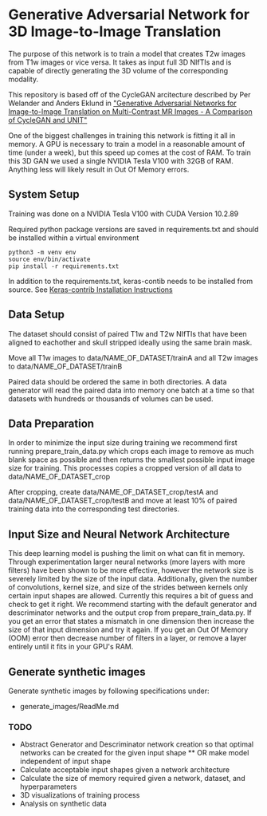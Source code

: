 # Generative Adversarial Network for 3D Image-to-Image Translation

The purpose of this network is to train a model that creates T2w images from T1w images or vice versa. It takes as input full 3D NIfTIs and is capable of directly generating the 3D volume of the corresponding modality. 

This repository is based off of the CycleGAN arcitecture described by Per Welander and Anders Eklund in ["Generative Adversarial Networks for Image-to-Image Translation on Multi-Contrast MR Images - A Comparison of CycleGAN and UNIT"](https://arxiv.org/abs/1806.07777)

One of the biggest challenges in training this network is fitting it all in memory. A GPU is necessary to train a model in a reasonable amount of time (under a week), but this speed up comes at the cost of RAM. To train this 3D GAN we used a single NVIDIA Tesla V100 with 32GB of RAM. Anything less will likely result in Out Of Memory errors.


## System Setup

Training was done on a NVIDIA Tesla V100 with CUDA Version 10.2.89

Required python package versions are saved in requirements.txt and should be installed within a virtual environment
```
python3 -m venv env
source env/bin/activate
pip install -r requirements.txt  
```
In addition to the requirements.txt, keras-contib needs to be installed from source. See [Keras-contrib Installation Instructions](https://github.com/keras-team/keras-contrib)

## Data Setup

The dataset should consist of paired T1w and T2w NIfTIs that have been aligned to eachother and skull stripped ideally using the same brain mask.

Move all T1w images to data/NAME_OF_DATASET/trainA and all T2w images to data/NAME_OF_DATASET/trainB

Paired data should be ordered the same in both directories. A data generator will read the paired data into memory one batch at a time so that datasets with hundreds or thousands of volumes can be used.


## Data Preparation

In order to minimize the input size during training we recommend first running prepare_train_data.py which crops each image to remove as much blank space as possible and then returns the smallest possible input image size for training. This processes copies a cropped version of all data to data/NAME_OF_DATASET_crop

After cropping, create data/NAME_OF_DATASET_crop/testA and data/NAME_OF_DATASET_crop/testB and move at least 10% of paired training data into the corresponding test directories.

## Input Size and Neural Network Architecture 

This deep learning model is pushing the limit on what can fit in memory. Through experimentation larger neural networks (more layers with more filters) have been shown to be more effective, however the network size is severely limited by the size of the input data. Additionally, given the number of convolutions, kernel size, and size of the strides between kernels only certain input shapes are allowed. Currently this requires a bit of guess and check to get it right. We recommend starting with the default generator and descriminator networks and the output crop from prepare_train_data.py. If you get an error that states a mismatch in one dimension then increase the size of that input dimension and try it again. If you get an Out Of Memory (OOM) error then decrease number of filters in a layer, or remove a layer entirely until it fits in your GPU's RAM.

## Generate synthetic images

Generate synthetic images by following specifications under:

* generate_images/ReadMe.md


### TODO

* Abstract Generator and Descriminator network creation so that optimal networks can be created for the given input shape
** OR make model independent of input shape
* Calculate acceptable input shapes given a network architecture 
* Calculate the size of memory required given a network, dataset, and hyperparameters
* 3D visualizations of training process
* Analysis on synthetic data




